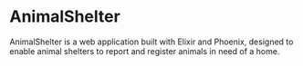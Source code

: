# AnimalShelter
AnimalShelter is a web application built with Elixir and Phoenix, designed to enable animal shelters to report and register animals in need of a home.
